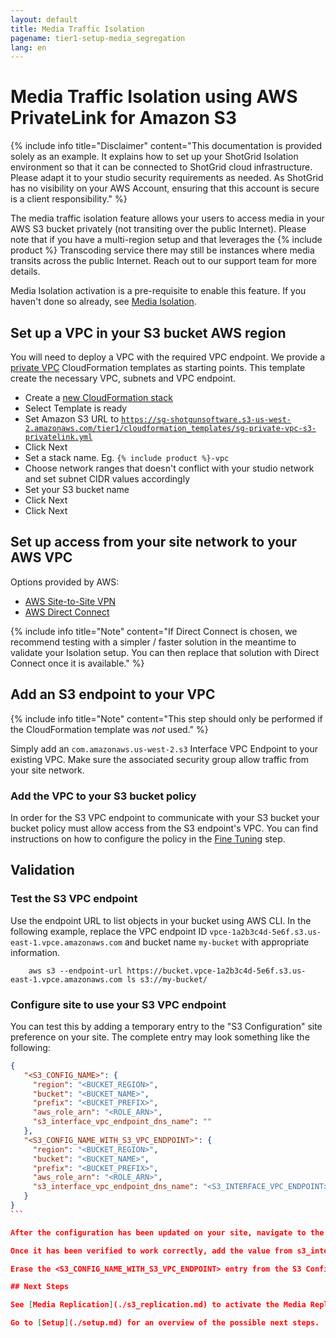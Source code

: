 ```yaml
---
layout: default
title: Media Traffic Isolation
pagename: tier1-setup-media_segregation
lang: en
---
```


# Media Traffic Isolation using AWS PrivateLink for Amazon S3

{% include info title="Disclaimer" content="This documentation is provided solely as an example. It explains how to set up your ShotGrid Isolation environment so that it can be connected to ShotGrid cloud infrastructure. Please adapt it to your studio security requirements as needed. As ShotGrid has no visibility on your AWS Account, ensuring that this account is secure is a client responsibility." %}

The media traffic isolation feature allows your users to access media in your AWS S3 bucket privately (not transiting over the public Internet). Please note that if you have a multi-region setup and that leverages the {% include product %} Transcoding service there may still be instances where media transits across the public Internet. Reach out to our support team for more details.

Media Isolation activation is a pre-requisite to enable this feature. If you haven't done so already, see [Media Isolation](./s3_bucket.md).

## Set up a VPC in your S3 bucket AWS region

You will need to deploy a VPC with the required VPC endpoint. We provide a [private VPC](https://sg-shotgunsoftware.s3-us-west-2.amazonaws.com/tier1/cloudformation_templates/sg-private-vpc-s3-privatelink.yml) CloudFormation templates as starting points. This template create the necessary VPC, subnets and VPC endpoint.

* Create a [new CloudFormation stack](https://console.aws.amazon.com/cloudformation/home?#/stacks/create/template)
* Select Template is ready
* Set Amazon S3 URL to [`https://sg-shotgunsoftware.s3-us-west-2.amazonaws.com/tier1/cloudformation_templates/sg-private-vpc-s3-privatelink.yml`](https://sg-shotgunsoftware.s3-us-west-2.amazonaws.com/tier1/cloudformation_templates/sg-private-vpc-s3-privatelink.yml)
* Click Next
* Set a stack name. Eg. `{% include product %}-vpc`
* Choose network ranges that doesn't conflict with your studio network and set subnet CIDR values accordingly
* Set your S3 bucket name
* Click Next
* Click Next

## Set up access from your site network to your AWS VPC

Options provided by AWS:
* [AWS Site-to-Site VPN](https://docs.aws.amazon.com/vpn/latest/s2svpn/VPC_VPN.html)
* [AWS Direct Connect](https://aws.amazon.com/directconnect/)

{% include info title="Note" content="If Direct Connect is chosen, we recommend testing with a simpler / faster solution in the meantime to validate your Isolation setup. You can then replace that solution with Direct Connect once it is available." %}

## Add an S3 endpoint to your VPC

{% include info title="Note" content="This step should only be performed if the CloudFormation template was *not* used." %}

Simply add an `com.amazonaws.us-west-2.s3` Interface VPC Endpoint to your existing VPC. Make sure the associated security group allow traffic from your site network.

### Add the VPC to your S3 bucket policy

In order for the S3 VPC endpoint to communicate with your S3 bucket your bucket policy must allow access from the S3 endpoint's VPC. You can find instructions on how to configure the policy in the [Fine Tuning](./tuning.md#s3-bucket-policy) step.

## Validation

### Test the S3 VPC endpoint

Use the endpoint URL to list objects in your bucket using AWS CLI. In the following example, replace the VPC endpoint ID `vpce-1a2b3c4d-5e6f.s3.us-east-1.vpce.amazonaws.com` and bucket name `my-bucket` with appropriate information.

```
    aws s3 --endpoint-url https://bucket.vpce-1a2b3c4d-5e6f.s3.us-east-1.vpce.amazonaws.com ls s3://my-bucket/
```

### Configure site to use your S3 VPC endpoint

You can test this by adding a temporary entry to the "S3 Configuration" site preference on your site.
The complete entry may look something like the following:

```json
{​​​​​​
   "<S3_CONFIG_NAME>": {​​​​​​
     "region": "<BUCKET_REGION>",
     "bucket": "<BUCKET_NAME>",
     "prefix": "<BUCKET_PREFIX>",
     "aws_role_arn": "<ROLE_ARN>",
     "s3_interface_vpc_endpoint_dns_name": ""
   }​​​​​​​​​​​​​​​​​​​​​​​​​​​​​​​​​​​​​​​​​​​​​​​​​​​​​​​​​​​​​​​​​​​​​​​​​​​​,
   "<S3_CONFIG_NAME_WITH_S3_VPC_ENDPOINT>": {​​​​​​​​​​​​​​​​​​​​​​​​​​​​​​​​​​​​​​​​​​​
     "region": "<BUCKET_REGION>",
     "bucket": "<BUCKET_NAME>",
     "prefix": "<BUCKET_PREFIX>",
     "aws_role_arn": "<ROLE_ARN>",
     "s3_interface_vpc_endpoint_dns_name": "<S3_INTERFACE_VPC_ENDPOINT>"
   }​​​​​​​​​​​​​​​​​​​​​​​​​​​​​​​​​​​​​​​​​​​​​​​​​​​​​​​​​​​​​​​​​​​​​​​​​​​​​​​​​​​​​
}
```​​​​​​​​​​​​​​​​​​​​​​​​​​

After the configuration has been updated on your site, navigate to the /admin/speedtest route of your ShotGrid site. Select the new S3_CONFIG_NAME_WITH_S3_VPC_ENDPOINT and start the test to confirm that all the upload/download tests work as intended.

Once it has been verified to work correctly, add the value from s3_interface_vpc_endpoint_dns_name to the main S3 configuration <S3_CONFIG_NAME> and your current setup should be using Media Traffic Isolation.

Erase the <S3_CONFIG_NAME_WITH_S3_VPC_ENDPOINT> entry from the S3 Configuration to clean up your configurations.

## Next Steps

See [Media Replication](./s3_replication.md) to activate the Media Replication Isolation feature.

Go to [Setup](./setup.md) for an overview of the possible next steps.
